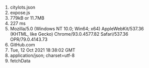 1. citylots.json
2. expose.js
3. 779kB or 11.7MB
4. 227 ms
5. Mozilla/5.0 (Windows NT 10.0; Win64; x64) AppleWebKit/537.36 (KHTML, like Gecko) Chrome/93.0.4577.82 Safari/537.36 OPR/79.0.4143.73
6. GitHub.com
7. Tue, 12 Oct 2021 18:38:02 GMT
8. application/json; charset=utf-8
9. fetchData